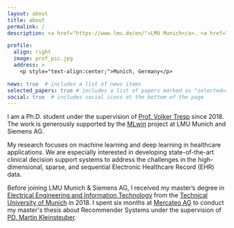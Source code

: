 ```yaml
---
layout: about
title: about
permalink: /
description: <a href="https://www.lmu.de/en/">LMU Munich</a>. <a href="https://https://www.siemens.com/global/en.html">Siemens AG</a>.

profile:
  align: right
  image: prof_pic.jpg
  address: >
    <p style="text-align:center;">Munich, Germany</p>

news: true  # includes a list of news items
selected_papers: true # includes a list of papers marked as "selected={true}"
social: true  # includes social icons at the bottom of the page
---
```


I am a Ph.D. student under the supervision of [Prof. Volker Tresp](https://www.dbs.ifi.lmu.de/~tresp/) since 2018. The work is generously supported by the [MLwin](https://www.mlwin.de) project at LMU Munich and Siemens AG.


My research focuses on machine learning and deep learning in healthcare applications. We are especially interested in developing state-of-the-art clinical decision support systems to address the challenges in the high-dimensional, sparse, and sequential Electronic Healthcare Record (EHR) data.


Before joining LMU Munich & Siemens AG, I received my master’s degree in [Electrical Engineering and Information Technology](https://www.ei.tum.de) from the [Technical University of Munich](https://www.tum.de/) in 2018. I spent six months at [Mercateo AG](https://www.mercateo.com/) to conduct my master's thesis about Recommender Systems under the supervision of [PD. Martin Kleinsteuber](https://scholar.google.de/citations?user=yxPGJtkAAAAJ&hl=en).

